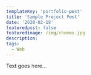 ```yaml
---
templateKey: 'portfolio-post'
title: 'Sample Project Post'
date: '2020-02-18'
featuredpost: false
featuredimage: /img/chemex.jpg
description:
tags:
  - Web
---
```


Text goes here...
